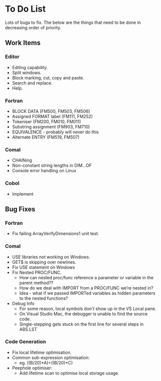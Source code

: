 # To Do List

Lots of bugs to fix. The below are the things that need to be done in
decreasing order of priority.

## Work Items

### Editor
* Editing capability.
* Split windows.
* Block marking, cut, copy and paste.
* Search and replace.
* Help.

### Fortran
* BLOCK DATA (FM500, FM503, FM506)
* Assigned FORMAT label (FM111, FM252)
* Tokeniser (FM200, FM010, FM011)
* Substring assignment (FM903, FM710)
* EQUIVALENCE - probably will never do this
* Alternate ENTRY (FM519, FM507)

### Comal
* CHAINing
* Non-constant string lengths in DIM...OF
* Console error handling on Linux

### Cobol
* Implement

## Bug Fixes

### Fortran
* Fix failing ArrayVerifyDimensions1 unit test.

### Comal
* USE libraries not working on Windows.
* GET$ is skipping over newlines.
* Fix USE statement on Windows
* Fix Nested PROC/FUNC.
  * How can nested proc/func reference a parameter or variable in the parent method??
  * How do we deal with IMPORT from a PROC/FUNC we’re nested in?
  * Idea - what if we passed IMPORTed variables as hidden parameters to the nested functions?
* Debug Info
  * For some reason, local symbols don't show up in the VS Local pane.
  * On Visual Studio Mac, the debugger is unable to find the source code.
  * Single-stepping gets stuck on the first line for several steps in ABS.LST

### Code Generation
* Fix local lifetime optimisation.
* Common sub-expression optimisation:
  - eg. ((B/20)*A)+((B/20)*C)
* Peephole optimiser:
  - Add lifetime scan to optimise local storage usage.
